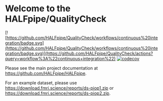 Welcome to the HALFpipe/QualityCheck
========================================

[![https://github.com/HALFpipe/QualityCheck/workflows/continuous%20integration/badge.svg](https://github.com/HALFpipe/QualityCheck/workflows/continuous%20integration/badge.svg)](https://github.com/HALFpipe/QualityCheck/actions?query=workflow%3A%22continuous+integration%22) [![codecov](https://codecov.io/gh/HALFpipe/QualityCheck/branch/main/graph/badge.svg)](https://codecov.io/gh/HALFpipe/QualityCheck)

Please see the main project documentation at <https://github.com/HALFpipe/HALFpipe>.

For an example dataset, please use <https://download.fmri.science/reports/ds-piop1.zip> or <https://download.fmri.science/reports/ds-piop2.zip>.
